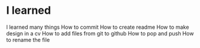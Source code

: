 # I learned
I learned many things
 How to commit
  How to create readme
  How to make design in a cv
  How to add files from git to github
  How to pop and push
  How to rename the file

